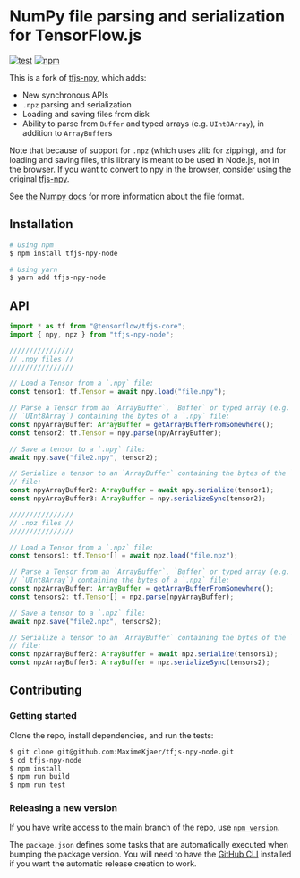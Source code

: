 # NumPy file parsing and serialization for TensorFlow.js

[![test](https://github.com/MaximeKjaer/tfjs-npy-node/actions/workflows/test.yml/badge.svg)](https://github.com/MaximeKjaer/tfjs-npy-node/actions/workflows/test.yml)
[![npm](https://img.shields.io/npm/v/tfjs-npy-node)](https://www.npmjs.com/package/tfjs-npy-node)

This is a fork of [tfjs-npy](https://github.com/propelml/tfjs-npy), which adds:

- New synchronous APIs
- `.npz` parsing and serialization
- Loading and saving files from disk
- Ability to parse from `Buffer` and typed arrays (e.g. `UInt8Array`), in addition to `ArrayBuffer`s

Note that because of support for `.npz` (which uses zlib for zipping), and for loading and saving files, this library is meant to be used in Node.js, not in the browser. If you want to convert to npy in the browser, consider using the original [tfjs-npy](https://github.com/propelml/tfjs-npy).

See [the Numpy docs](https://numpy.org/devdocs/reference/generated/numpy.lib.format.html) for more information about the file format.

## Installation

```bash
# Using npm
$ npm install tfjs-npy-node

# Using yarn
$ yarn add tfjs-npy-node
```

## API

```ts
import * as tf from "@tensorflow/tfjs-core";
import { npy, npz } from "tfjs-npy-node";

////////////////
// .npy files //
////////////////

// Load a Tensor from a `.npy` file:
const tensor1: tf.Tensor = await npy.load("file.npy");

// Parse a Tensor from an `ArrayBuffer`, `Buffer` or typed array (e.g.
// `UInt8Array`) containing the bytes of a `.npy` file:
const npyArrayBuffer: ArrayBuffer = getArrayBufferFromSomewhere();
const tensor2: tf.Tensor = npy.parse(npyArrayBuffer);

// Save a tensor to a `.npy` file:
await npy.save("file2.npy", tensor2);

// Serialize a tensor to an `ArrayBuffer` containing the bytes of the `.npy`
// file:
const npyArrayBuffer2: ArrayBuffer = await npy.serialize(tensor1);
const npyArrayBuffer3: ArrayBuffer = npy.serializeSync(tensor2);

////////////////
// .npz files //
////////////////

// Load a Tensor from a `.npz` file:
const tensors1: tf.Tensor[] = await npz.load("file.npz");

// Parse a Tensor from an `ArrayBuffer`, `Buffer` or typed array (e.g.
// `UInt8Array`) containing the bytes of a `.npz` file:
const npzArrayBuffer: ArrayBuffer = getArrayBufferFromSomewhere();
const tensors2: tf.Tensor[] = npz.parse(npyArrayBuffer);

// Save a tensor to a `.npz` file:
await npz.save("file2.npz", tensors2);

// Serialize a tensor to an `ArrayBuffer` containing the bytes of the `.npy`
// file:
const npzArrayBuffer2: ArrayBuffer = await npz.serialize(tensors1);
const npzArrayBuffer3: ArrayBuffer = npz.serializeSync(tensors2);
```

## Contributing

### Getting started

Clone the repo, install dependencies, and run the tests:

```bash
$ git clone git@github.com:MaximeKjaer/tfjs-npy-node.git
$ cd tfjs-npy-node
$ npm install
$ npm run build
$ npm run test
```

### Releasing a new version

If you have write access to the main branch of the repo, use [`npm version`](https://docs.npmjs.com/cli/v7/commands/npm-version).

The `package.json` defines some tasks that are automatically executed when bumping the package version. You will need to have the [GitHub CLI](https://cli.github.com/) installed if you want the automatic release creation to work.
